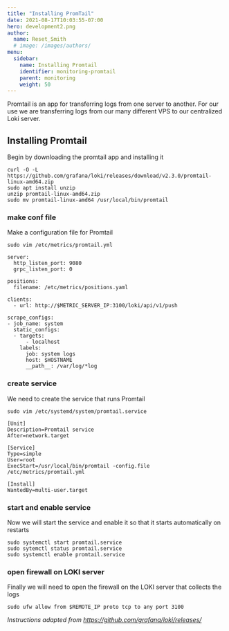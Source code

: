 ```yaml
---
title: "Installing PromTail"
date: 2021-08-17T10:03:55-07:00
hero: development2.png
author:
  name: Reset_Smith
  # image: /images/authors/
menu:
  sidebar:
    name: Installing Promtail
    identifier: monitoring-promtail
    parent: monitoring
    weight: 50
---
```


Promtail is an app for transferring logs from one server to another. For our use we are transferring logs from our many different VPS to our centralized Loki server.

## Installing Promtail

Begin by downloading the promtail app and installing it
```
curl -O -L https://github.com/grafana/loki/releases/download/v2.3.0/promtail-linux-amd64.zip
sudo apt install unzip
unzip promtail-linux-amd64.zip
sudo mv promtail-linux-amd64 /usr/local/bin/promtail
```

### make conf file

Make a configuration file for Promtail
```
sudo vim /etc/metrics/promtail.yml
```

```
server:
  http_listen_port: 9080
  grpc_listen_port: 0

positions:
  filename: /etc/metrics/positions.yaml

clients:
  - url: http://$METRIC_SERVER_IP:3100/loki/api/v1/push

scrape_configs:
- job_name: system
  static_configs:
  - targets:
      - localhost
    labels:
      job: system logs
      host: $HOSTNAME
      __path__: /var/log/*log
```

### create service

We need to create the service that runs Promtail
```
sudo vim /etc/systemd/system/promtail.service
```

```
[Unit]
Description=Promtail service
After=network.target

[Service]
Type=simple
User=root
ExecStart=/usr/local/bin/promtail -config.file /etc/metrics/promtail.yml

[Install]
WantedBy=multi-user.target
```

### start and enable service

Now we will start the service and enable it so that it starts automatically on restarts
```
sudo systemctl start promtail.service
sudo sytemctl status promtail.service
sudo systemctl enable promtail.service
```

### open firewall on LOKI server

Finally we will need to open the firewall on the LOKI server that collects the logs
```
sudo ufw allow from $REMOTE_IP proto tcp to any port 3100
```

*Instructions adapted from https://github.com/grafana/loki/releases/*
